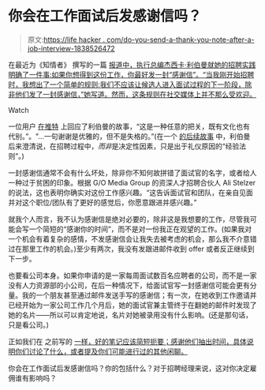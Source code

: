# 你会在工作面试后发感谢信吗？

> 原文:[https://life hacker . com/do-you-send-a-thank-you-note-after-a-job-interview-1838526472](https://lifehacker.com/do-you-send-a-thank-you-note-after-a-job-interview-1838526472)

在最近为《知情者》 撰写的一篇 [报道中，执行总编杰西卡·利伯曼就她的招聘实践明确了一件事:如果你想得到这份工作，你最好发一封“感谢信”。“当我刚开始招聘时，我想出了一个简单的规则:我们不应该让候选人进入面试过程的下一阶段，除非他们发了一封感谢信，”她写道。然而，这条规则在社交媒体上并不那么受欢迎。](https://twitter.com/jessicaliebman/status/1114160523581501440)

Watch

一位用户 [在推特](https://twitter.com/shanselman/status/1114668452877176833) 上回应了利伯曼的故事，“这是一种任意的把关，既有文化也有代别。”。"...一句谢谢是优雅的，但不是失格的。”(在一个 [的后续故事](https://www.businessinsider.com/thank-you-notes-interview-job-2019-4) 中，利伯曼后来澄清说，在招聘过程中，*而非*是决定性因素，只是出于礼仪原因的“经验法则”。)

一封感谢信通常不会有什么坏处，除非你不知何故拼错了面试官的名字，或者给人一种过于贫困的印象。根据 G/O Media Group 的资深人才招聘合伙人 Ali Stelzer 的说法，这也表明你确实对这份工作感兴趣。“这告诉面试官和团队，在亲自见面并对这个职位/团队有了更好的感觉后，你愿意跟进并感兴趣。”

就我个人而言，我不认为感谢信是绝对必要的，除非这是我想要的工作，尽管我可能会写一个简短的“感谢你的时间”，而不是对一份我正在观望的工作。(如果我对一个机会有着复杂的感情，不发感谢信会让我失去被考虑的机会，那么我不介意错过在那里工作的机会。)至少有两次，我没有发跟进邮件收到 offer 或者反正继续到下一步。

也要看公司本身。如果你申请的是一家每周面试数百名应聘者的公司，而不是一家没有人力资源部的小公司，在后一种情况下，给面试官写一封感谢信可能会更有分量。我的一个朋友甚至通过邮件发送手写的感谢信；有一次，在她收到工作邀请并已经开始为一家公司工作几个月后，她的面试官兼主管终于在翻她的邮件时发现了她的名片——所以可以肯定地说，名片对她被录用没有什么影响。(还是那句话，只是看公司。)

正如我们在 之前写的 [一样，好的笔记应该简短扼要；感谢他们抽出时间，具体说明你们讨论了什么，或者提及你们可能进行过的其他闲聊。](https://lifehacker.com/how-to-write-a-proper-thank-you-note-1795555494)

你会在工作面试后发感谢信吗？你的包括什么？对于招聘经理来说，这对你决定雇佣谁有影响吗？